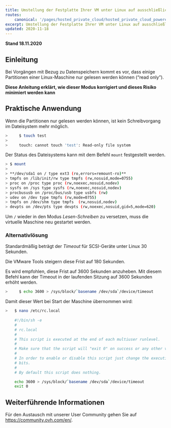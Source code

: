 ```yaml
---
title: Umstellung der Festplatte Ihrer VM unter Linux auf ausschließliche Leseberechtigung verhindern
routes:
    canonical: '/pages/hosted_private_cloud/hosted_private_cloud_powered_by_vmware/comment_eviter_le_disk_en_read_only_sous_linux'
excerpt: Umstellung der Festplatte Ihrer VM unter Linux auf ausschließliche Leseberechtigung verhindern
updated: 2020-11-18
---
```


**Stand 18.11.2020**

## Einleitung

Bei Vorgängen mit Bezug zu Datenspeichern kommt es vor, dass einige Partitionen einer Linux-Maschine nur gelesen werden können (“read only”).

**Diese Anleitung erklärt, wie dieser Modus korrigiert und dieses Risiko minimiert werden kann**


## Praktische Anwendung

Wenn die Partitionen nur gelesen werden können, ist kein Schreibvorgang im Dateisystem mehr möglich.

```sh
>     $ touch test
>
>     touch: cannot touch 'test': Read-only file system
```

Der Status des Dateisystems kann mit dem Befehl `mount` festgestellt werden. 

```sh
> $ mount
>
> **/dev/sda1 on / type ext3 (ro,errors=remount-ro)**
> tmpfs on /lib/init/rw type tmpfs (rw,nosuid,mode=0755)
> proc on /proc type proc (rw,noexec,nosuid,nodev)
> sysfs on /sys type sysfs (rw,noexec,nosuid,nodev)
> procbususb on /proc/bus/usb type usbfs (rw)
> udev on /dev type tmpfs (rw,mode=0755)
> tmpfs on /dev/shm type tmpfs  (rw,nosuid,nodev)
> devpts on /dev/pts type devpts (rw,noexec,nosuid,gid=5,mode=620)
```

Um `/` wieder in den Modus *Lesen-Schreiben* zu versetzen, muss die virtuelle Maschine neu gestartet werden.

### Alternativlösung

Standardmäßig beträgt der *Timeout* für SCSI-Geräte unter Linux 30 Sekunden.

Die VMware Tools steigern diese Frist auf 180 Sekunden.

Es wird empfohlen, diese Frist auf 3600 Sekunden anzuheben. Mit diesem Befehl kann der Timeout in der laufenden Sitzung auf 3600 Sekunden erhöht werden.

```sh
>     $ echo 3600 > /sys/block/`basename /dev/sda`/device/timeout
```

Damit dieser Wert bei Start der Maschine übernommen wird:

```sh
>   $ nano /etc/rc.local 
	
	#!/bin/sh -e
	#
	# rc.local
	#
	# This script is executed at the end of each multiuser runlevel.
	#
	# Make sure that the script will "exit 0" on success or any other value on error.
	#
	# In order to enable or disable this script just change the execution
	# bits.
	#
	# By default this script does nothing.

	echo 3600 > /sys/block/`basename /dev/sda`/device/timeout
	exit 0
```

## Weiterführende Informationen

Für den Austausch mit unserer User Community gehen Sie auf <https://community.ovh.com/en/>.
